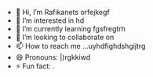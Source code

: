 - 👋 Hi, I’m Rafikanets orfejkegf
- 👀 I’m interested in hd
- 🌱 I’m currently learning fgsfregtrh
- 💞️ I’m looking to collaborate on 
- 📫 How to reach me ...uyhdfighdshgijtrg
- 😄 Pronouns: |)rgkkiwd
- ⚡ Fun fact: .
<!---
Rafikanets/Rafikanets is a ✨ special ✨ repository because its `README.md` (this file) appears on your GitHub profile.
You can click the Preview link to take a look at your changes
